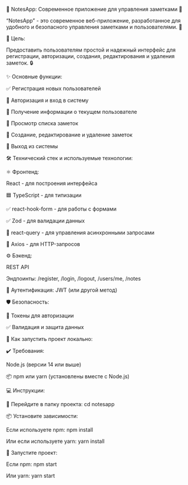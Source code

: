 📝 NotesApp: Современное приложение для управления заметками 🌟

“NotesApp” - это современное веб-приложение, разработанное для удобного и безопасного управления заметками и пользователями. 🚀

🎯 Цель:

Предоставить пользователям простой и надежный интерфейс для регистрации, авторизации, создания, редактирования и удаления заметок. 🔒




✨ Основные функции:

✅ Регистрация новых пользователей

🔑 Авторизация и вход в систему

👤 Получение информации о текущем пользователе

📒 Просмотр списка заметок

📝 Создание, редактирование и удаление заметок

🚪 Выход из системы

🛠️ Технический стек и используемые технологии:




⚛️ Фронтенд:

React - для построения интерфейса

🟦 TypeScript - для типизации

✅ react-hook-form - для работы с формами

✅ Zod - для валидации данных

🔄 react-query - для управления асинхронными запросами

📡 Axios - для HTTP-запросов




⚙️ Бэкенд:

REST API

Эндпоинты: /register, /login, /logout, /users/me, /notes

🔑 Аутентификация: JWT (или другой метод)

🛡️ Безопасность:

🔐 Токены для авторизации

✅ Валидация и защита данных




🚀 Как запустить проект локально:

✔️ Требования:

Node.js (версии 14 или выше)

📦 npm или yarn (установлены вместе с Node.js)



💻 Инструкции:

📁 Перейдите в папку проекта: cd notesapp

📦 Установите зависимости:

Если используете npm: npm install

Или если используете yarn: yarn install


🚀 Запустите проект:

Если npm: npm start

Или yarn: yarn start
